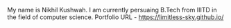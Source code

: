 My name is Nikhil Kushwah.
I am currently persuaing B.Tech from IIITD in the field of computer science.
Portfolio URL - https://limitless-sky.github.io/
